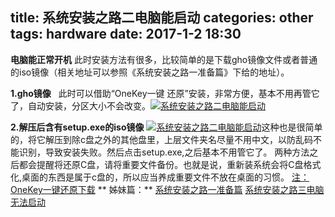title: 系统安装之路二电脑能启动
categories: other
tags: hardware
date: 2017-1-2 18:30
---

**电脑能正常开机**
此时安装方法有很多，比较简单的是下载gho镜像文件或者普通的iso镜像（相关地址可以参照《系统安装之路一准备篇》下给的地址）。
<!-- more -->
**1.gho镜像**   此时可以借助“OneKey一键 还原”安装，非常方便，基本不用再管它了，自动安装，分区大小不会改变。[![系统安装之路二电脑能启动](http://upload-images.jianshu.io/upload_images/1837782-1284a6efcc2fcce4?imageMogr2/auto-orient/strip%7CimageView2/2/w/1240)](http://photo.blog.sina.com.cn/showpic.html#blogid=1539f98130102w1jm&url=http://album.sina.com.cn/pic/006dBXhxgy70aeX0rqv47)

[](http://photo.blog.sina.com.cn/showpic.html#blogid=1539f98130102w1jm&url=http://album.sina.com.cn/pic/006dBXhxgy708PVJaiC72)
**2.解压后含有setup.exe的iso镜像**
[](http://photo.blog.sina.com.cn/showpic.html#blogid=1539f98130102w1jm&url=http://album.sina.com.cn/pic/006dBXhxgy708QmM5bg2e)[![系统安装之路二电脑能启动](http://upload-images.jianshu.io/upload_images/1837782-3b8c63b5c7e0d7d0?imageMogr2/auto-orient/strip%7CimageView2/2/w/1240)](http://photo.blog.sina.com.cn/showpic.html#blogid=1539f98130102w1jm&url=http://album.sina.com.cn/pic/006dBXhxgy70aeZj7m971)这种也是很简单的，将它解压到除c盘之外的其他盘里，上层文件夹名尽量不用中文，以防乱码不能识别，导致安装失败。然后点击setup.exe,之后基本不用管它了。
两种方法之后都会提醒将还原C盘，请将重要文件备份。也就是说，重新装系统会将C盘格式化,桌面的东西是属于c盘的，所以应当养成重要文件不放在桌面的习惯。
[注：OneKey一键还原下载](http://austluke.ctfile.com/fs/EYN145780610)
** 姊妹篇：**
[系统安装之路一准备篇](http://www.jianshu.com/p/0d0e0ba264c9)
[系统安装之路三电脑无法启动](http://www.jianshu.com/p/b76adad83414)
